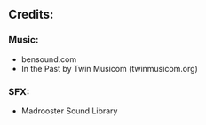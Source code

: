 ## Credits:
### Music:
- bensound.com
- In the Past by Twin Musicom (twinmusicom.org)  

### SFX:
- Madrooster Sound Library